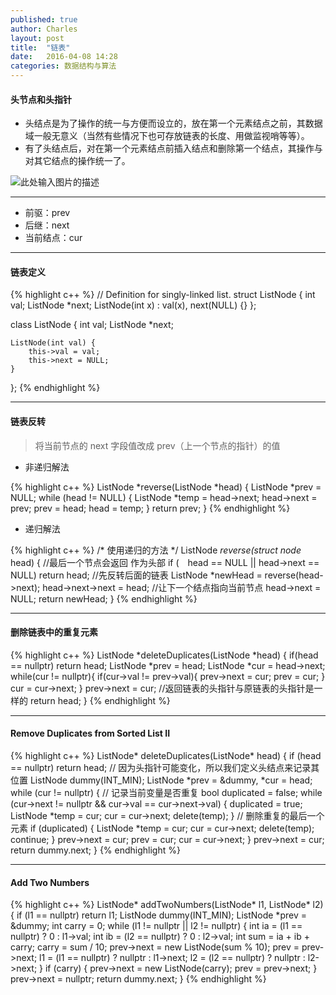 ```yaml
---
published: true
author: Charles
layout: post
title:  "链表"
date:   2016-04-08 14:28
categories: 数据结构与算法
---
```


#### 头节点和头指针
- 头结点是为了操作的统一与方便而设立的，放在第一个元素结点之前，其数据域一般无意义（当然有些情况下也可存放链表的长度、用做监视哨等等）。
- 有了头结点后，对在第一个元素结点前插入结点和删除第一个结点，其操作与对其它结点的操作统一了。

![此处输入图片的描述][1]

----------

- 前驱：prev
- 后继：next
- 当前结点：cur

----------


#### 链表定义

{% highlight c++ %}
// Definition for singly-linked list.
struct ListNode {
    int val;
    ListNode *next;
    ListNode(int x) : val(x), next(NULL) {}
};

class ListNode {
    int val;
    ListNode *next;

    ListNode(int val) {
        this->val = val;
        this->next = NULL;
    }
};
{% endhighlight %}


----------


#### 链表反转

> 将当前节点的 next 字段值改成 prev（上一个节点的指针）的值

- 非递归解法

{% highlight c++ %}
ListNode *reverse(ListNode *head) {
    ListNode *prev = NULL;
    while (head != NULL) {
        ListNode *temp = head->next;
        head->next = prev;
        prev = head;
        head = temp;
    }
    return prev;
}
{% endhighlight %}

- 递归解法

{% highlight c++ %}
/* 使用递归的方法 */
ListNode *reverse(struct node* head) {
    //最后一个节点会返回 作为头部
    if (　head == NULL || head->next == NULL) return head;
    //先反转后面的链表
    ListNode  *newHead = reverse(head->next);
    head->next->next = head; //让下一个结点指向当前节点
    head->next = NULL;
    return newHead;
}
{% endhighlight %}


----------

#### 删除链表中的重复元素

{% highlight c++ %}
ListNode *deleteDuplicates(ListNode *head) {
    if(head == nullptr) return head;
    ListNode *prev = head;
    ListNode *cur = head->next;
    while(cur != nullptr){
        if(cur->val != prev->val){
            prev->next = cur;
            prev = cur;
        }
        cur = cur->next;
    }
    prev->next = cur;
    //返回链表的头指针与原链表的头指针是一样的
    return head;
}
{% endhighlight %}

----------

#### Remove Duplicates from Sorted List II

{% highlight c++ %}
ListNode* deleteDuplicates(ListNode* head) {
    if (head == nullptr) return head;
    // 因为头指针可能变化，所以我们定义头结点来记录其位置
    ListNode dummy(INT_MIN);
    ListNode *prev = &dummy, *cur = head;
    while (cur != nullptr) {
        // 记录当前变量是否重复
        bool duplicated = false;
        while (cur->next != nullptr && cur->val == cur->next->val) {
            duplicated = true;
            ListNode *temp = cur;
            cur = cur->next;
            delete(temp);
        }
        // 删除重复的最后一个元素
        if (duplicated) {
            ListNode *temp = cur;
            cur = cur->next;
            delete(temp);
            continue;
        }
        prev->next = cur;
        prev = cur;
        cur = cur->next;
    }
    prev->next = cur;
    return dummy.next;
}
{% endhighlight %}

----------

#### Add Two Numbers 

{% highlight c++ %}
ListNode* addTwoNumbers(ListNode* l1, ListNode* l2) {
    if (l1 == nullptr) return  l1;
    ListNode dummy(INT_MIN);
    ListNode *prev = &dummy;
    int carry = 0;
    while (l1 != nullptr || l2 != nullptr) {
        int ia = (l1 == nullptr) ? 0 : l1->val;
        int ib = (l2 == nullptr) ? 0 : l2->val;
        int sum = ia + ib + carry;
        carry = sum / 10;
        prev->next = new ListNode(sum % 10);
        prev = prev->next;
        l1 = (l1 == nullptr) ? nullptr : l1->next;
        l2 = (l2 == nullptr) ? nullptr : l2->next;
    }
    if (carry) {
        prev->next = new ListNode(carry);
        prev = prev->next;
    }
    prev->next = nullptr;
    return dummy.next;
}
{% endhighlight %}

  [1]: http://7xjbdi.com1.z0.glb.clouddn.com/headnode.jpg